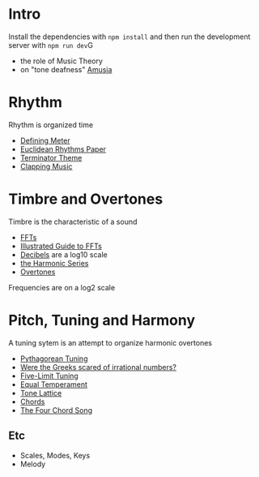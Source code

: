 # Intro

Install the dependencies with `npm install` and then run the development server with `npm run dev`G

- the role of Music Theory
- on "tone deafness" [Amusia](https://en.wikipedia.org/wiki/Amusia)

# Rhythm

Rhythm is organized time

- [Defining Meter](https://www.liveabout.com/beats-and-meter-2456427)
- [Euclidean Rhythms Paper](http://cgm.cs.mcgill.ca/~godfried/publications/banff.pdf)
- [Terminator Theme](https://slate.com/culture/2014/02/the-time-signature-of-the-terminator-score-is-a-mystery-for-the-ages.html)
- [Clapping Music](https://en.wikipedia.org/wiki/Clapping_Music)

# Timbre and Overtones

Timbre is the characteristic of a sound

- [FFTs](https://en.wikipedia.org/wiki/Fast_Fourier_transform)
- [Illustrated Guide to FFTs](https://www.jezzamon.com/fourier/)
- [Decibels](https://en.wikipedia.org/wiki/Decibel) are a log10 scale
- [the Harmonic Series](https://en.wikipedia.org/wiki/Harmonic_series_(music))
- [Overtones](https://en.wikipedia.org/wiki/Overtone)

Frequencies are on a log2 scale

# Pitch, Tuning and Harmony

A tuning sytem is an attempt to organize harmonic overtones

- [Pythagorean Tuning](https://en.wikipedia.org/wiki/Pythagorean_tuning)
- [Were the Greeks scared of irrational numbers?](https://kiwihellenist.blogspot.com/2015/11/were-greeks-scared-of-irrational-numbers.html)
- [Five-Limit Tuning](https://en.wikipedia.org/wiki/Five-limit_tuning)
- [Equal Temperament](https://en.wikipedia.org/wiki/Equal_temperament)
- [Tone Lattice](https://en.wikipedia.org/wiki/Lattice_(music))
- [Chords](https://en.wikipedia.org/wiki/Chord_(music))
- [The Four Chord Song](https://www.youtube.com/watch?v=5pidokakU4I)

## Etc
- Scales, Modes, Keys
- Melody
